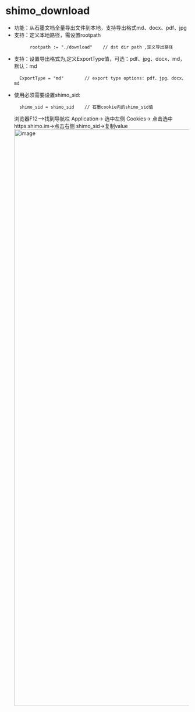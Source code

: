 # shimo_download
* 功能：从石墨文档全量导出文件到本地，支持导出格式md、docx、pdf、jpg
* 支持：定义本地路径，需设置rootpath
  ```
     	rootpath := "./download"    // dst dir path ,定义导出路径
  ```
* 支持：设置导出格式为,定义ExportType值，可选：pdf、jpg、docx、md，默认：md
  ```
  	ExportType = "md"        // export type options: pdf、jpg、docx、md
  ```
* 使用必须需要设置shimo_sid:
  ```
	shimo_sid = shimo_sid    // 石墨cookie内的shimo_sid值
  ```
  浏览器F12——>找到导航栏 Application-> 选中左侧 Cookies-> 点击选中 https:shimo.im->点击右侧 shimo_sid->复制value
  <img width="1578" alt="image" src="https://github.com/Navyum/shimo_download/assets/36869790/9af9f5f0-65ec-4452-b863-b90da9c30281">

